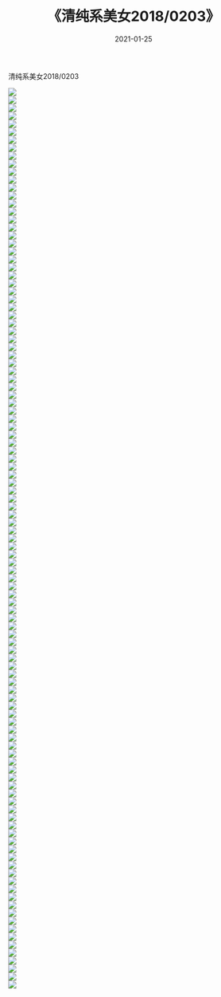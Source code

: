 ﻿---
layout: post
title:  《清纯系美女2018/0203》
date:   2021-01-25
img: http://pic.660000.xyz/1:/清纯系美女/2018/0203/000.jpg
categories: [美女, 清纯, 唯美]
---

清纯系美女2018/0203

 ![](http://pic.660000.xyz/1:/清纯系美女/2018/0203/001.jpg) <br>![](http://pic.660000.xyz/1:/清纯系美女/2018/0203/002.jpg) <br>![](http://pic.660000.xyz/1:/清纯系美女/2018/0203/003.jpg) <br>![](http://pic.660000.xyz/1:/清纯系美女/2018/0203/004.jpg) <br>![](http://pic.660000.xyz/1:/清纯系美女/2018/0203/005.jpg) <br>![](http://pic.660000.xyz/1:/清纯系美女/2018/0203/006.jpg) <br>![](http://pic.660000.xyz/1:/清纯系美女/2018/0203/007.jpg) <br>![](http://pic.660000.xyz/1:/清纯系美女/2018/0203/008.jpg) <br>![](http://pic.660000.xyz/1:/清纯系美女/2018/0203/009.jpg) <br>![](http://pic.660000.xyz/1:/清纯系美女/2018/0203/010.jpg) <br>![](http://pic.660000.xyz/1:/清纯系美女/2018/0203/011.jpg) <br>![](http://pic.660000.xyz/1:/清纯系美女/2018/0203/012.jpg) <br>![](http://pic.660000.xyz/1:/清纯系美女/2018/0203/013.jpg) <br>![](http://pic.660000.xyz/1:/清纯系美女/2018/0203/014.jpg) <br>![](http://pic.660000.xyz/1:/清纯系美女/2018/0203/015.jpg) <br>![](http://pic.660000.xyz/1:/清纯系美女/2018/0203/016.jpg) <br>![](http://pic.660000.xyz/1:/清纯系美女/2018/0203/017.jpg) <br>![](http://pic.660000.xyz/1:/清纯系美女/2018/0203/018.jpg) <br>![](http://pic.660000.xyz/1:/清纯系美女/2018/0203/019.jpg) <br>![](http://pic.660000.xyz/1:/清纯系美女/2018/0203/020.jpg) <br>![](http://pic.660000.xyz/1:/清纯系美女/2018/0203/021.jpg) <br>![](http://pic.660000.xyz/1:/清纯系美女/2018/0203/022.jpg) <br>![](http://pic.660000.xyz/1:/清纯系美女/2018/0203/023.jpg) <br>![](http://pic.660000.xyz/1:/清纯系美女/2018/0203/024.jpg) <br>![](http://pic.660000.xyz/1:/清纯系美女/2018/0203/025.jpg) <br>![](http://pic.660000.xyz/1:/清纯系美女/2018/0203/026.jpg) <br>![](http://pic.660000.xyz/1:/清纯系美女/2018/0203/027.jpg) <br>![](http://pic.660000.xyz/1:/清纯系美女/2018/0203/028.jpg) <br>![](http://pic.660000.xyz/1:/清纯系美女/2018/0203/029.jpg) <br>![](http://pic.660000.xyz/1:/清纯系美女/2018/0203/030.jpg) <br>![](http://pic.660000.xyz/1:/清纯系美女/2018/0203/031.jpg) <br>![](http://pic.660000.xyz/1:/清纯系美女/2018/0203/032.jpg) <br>![](http://pic.660000.xyz/1:/清纯系美女/2018/0203/033.jpg) <br>![](http://pic.660000.xyz/1:/清纯系美女/2018/0203/034.jpg) <br>![](http://pic.660000.xyz/1:/清纯系美女/2018/0203/035.jpg) <br>![](http://pic.660000.xyz/1:/清纯系美女/2018/0203/036.jpg) <br>![](http://pic.660000.xyz/1:/清纯系美女/2018/0203/037.jpg) <br>![](http://pic.660000.xyz/1:/清纯系美女/2018/0203/038.jpg) <br>![](http://pic.660000.xyz/1:/清纯系美女/2018/0203/039.jpg) <br>![](http://pic.660000.xyz/1:/清纯系美女/2018/0203/040.jpg) <br>![](http://pic.660000.xyz/1:/清纯系美女/2018/0203/041.jpg) <br>![](http://pic.660000.xyz/1:/清纯系美女/2018/0203/042.jpg) <br>![](http://pic.660000.xyz/1:/清纯系美女/2018/0203/043.jpg) <br>![](http://pic.660000.xyz/1:/清纯系美女/2018/0203/044.jpg) <br>![](http://pic.660000.xyz/1:/清纯系美女/2018/0203/045.jpg) <br>![](http://pic.660000.xyz/1:/清纯系美女/2018/0203/046.jpg) <br>![](http://pic.660000.xyz/1:/清纯系美女/2018/0203/047.jpg) <br>![](http://pic.660000.xyz/1:/清纯系美女/2018/0203/048.jpg) <br>![](http://pic.660000.xyz/1:/清纯系美女/2018/0203/049.jpg) <br>![](http://pic.660000.xyz/1:/清纯系美女/2018/0203/050.jpg) <br>![](http://pic.660000.xyz/1:/清纯系美女/2018/0203/051.jpg) <br>![](http://pic.660000.xyz/1:/清纯系美女/2018/0203/052.jpg) <br>![](http://pic.660000.xyz/1:/清纯系美女/2018/0203/053.jpg) <br>![](http://pic.660000.xyz/1:/清纯系美女/2018/0203/054.jpg) <br>![](http://pic.660000.xyz/1:/清纯系美女/2018/0203/055.jpg) <br>![](http://pic.660000.xyz/1:/清纯系美女/2018/0203/056.jpg) <br>![](http://pic.660000.xyz/1:/清纯系美女/2018/0203/057.jpg) <br>![](http://pic.660000.xyz/1:/清纯系美女/2018/0203/058.jpg) <br>![](http://pic.660000.xyz/1:/清纯系美女/2018/0203/059.jpg) <br>![](http://pic.660000.xyz/1:/清纯系美女/2018/0203/060.jpg) <br>![](http://pic.660000.xyz/1:/清纯系美女/2018/0203/061.jpg) <br>![](http://pic.660000.xyz/1:/清纯系美女/2018/0203/062.jpg) <br>![](http://pic.660000.xyz/1:/清纯系美女/2018/0203/063.jpg) <br>![](http://pic.660000.xyz/1:/清纯系美女/2018/0203/064.jpg) <br>![](http://pic.660000.xyz/1:/清纯系美女/2018/0203/065.jpg) <br>![](http://pic.660000.xyz/1:/清纯系美女/2018/0203/066.jpg) <br>![](http://pic.660000.xyz/1:/清纯系美女/2018/0203/067.jpg) <br>![](http://pic.660000.xyz/1:/清纯系美女/2018/0203/068.jpg) <br>![](http://pic.660000.xyz/1:/清纯系美女/2018/0203/069.jpg) <br>![](http://pic.660000.xyz/1:/清纯系美女/2018/0203/070.jpg) <br>![](http://pic.660000.xyz/1:/清纯系美女/2018/0203/071.jpg) <br>![](http://pic.660000.xyz/1:/清纯系美女/2018/0203/072.jpg) <br>![](http://pic.660000.xyz/1:/清纯系美女/2018/0203/073.jpg) <br>![](http://pic.660000.xyz/1:/清纯系美女/2018/0203/074.jpg) <br>![](http://pic.660000.xyz/1:/清纯系美女/2018/0203/075.jpg) <br>![](http://pic.660000.xyz/1:/清纯系美女/2018/0203/076.jpg) <br>![](http://pic.660000.xyz/1:/清纯系美女/2018/0203/077.jpg) <br>![](http://pic.660000.xyz/1:/清纯系美女/2018/0203/078.jpg) <br>![](http://pic.660000.xyz/1:/清纯系美女/2018/0203/079.jpg) <br>![](http://pic.660000.xyz/1:/清纯系美女/2018/0203/080.jpg) <br>![](http://pic.660000.xyz/1:/清纯系美女/2018/0203/081.jpg) <br>![](http://pic.660000.xyz/1:/清纯系美女/2018/0203/082.jpg) <br>![](http://pic.660000.xyz/1:/清纯系美女/2018/0203/083.jpg) <br>![](http://pic.660000.xyz/1:/清纯系美女/2018/0203/084.jpg) <br>![](http://pic.660000.xyz/1:/清纯系美女/2018/0203/085.jpg) <br>![](http://pic.660000.xyz/1:/清纯系美女/2018/0203/086.jpg) <br>![](http://pic.660000.xyz/1:/清纯系美女/2018/0203/087.jpg) <br>![](http://pic.660000.xyz/1:/清纯系美女/2018/0203/088.jpg) <br>![](http://pic.660000.xyz/1:/清纯系美女/2018/0203/089.jpg) <br>![](http://pic.660000.xyz/1:/清纯系美女/2018/0203/090.jpg) <br>![](http://pic.660000.xyz/1:/清纯系美女/2018/0203/091.jpg) <br>![](http://pic.660000.xyz/1:/清纯系美女/2018/0203/092.jpg) <br>![](http://pic.660000.xyz/1:/清纯系美女/2018/0203/093.jpg) <br>![](http://pic.660000.xyz/1:/清纯系美女/2018/0203/094.jpg) <br>![](http://pic.660000.xyz/1:/清纯系美女/2018/0203/095.jpg) <br>![](http://pic.660000.xyz/1:/清纯系美女/2018/0203/096.jpg) <br>![](http://pic.660000.xyz/1:/清纯系美女/2018/0203/097.jpg) <br>![](http://pic.660000.xyz/1:/清纯系美女/2018/0203/098.jpg) <br>![](http://pic.660000.xyz/1:/清纯系美女/2018/0203/099.jpg) <br>![](http://pic.660000.xyz/1:/清纯系美女/2018/0203/100.jpg) <br>![](http://pic.660000.xyz/1:/清纯系美女/2018/0203/101.jpg) <br>![](http://pic.660000.xyz/1:/清纯系美女/2018/0203/102.jpg) <br>![](http://pic.660000.xyz/1:/清纯系美女/2018/0203/103.jpg) <br>![](http://pic.660000.xyz/1:/清纯系美女/2018/0203/104.jpg) <br>![](http://pic.660000.xyz/1:/清纯系美女/2018/0203/105.jpg) <br>![](http://pic.660000.xyz/1:/清纯系美女/2018/0203/106.jpg) <br>![](http://pic.660000.xyz/1:/清纯系美女/2018/0203/107.jpg) <br>![](http://pic.660000.xyz/1:/清纯系美女/2018/0203/108.jpg) <br>![](http://pic.660000.xyz/1:/清纯系美女/2018/0203/109.jpg) <br>![](http://pic.660000.xyz/1:/清纯系美女/2018/0203/110.jpg) <br>![](http://pic.660000.xyz/1:/清纯系美女/2018/0203/111.jpg) <br>![](http://pic.660000.xyz/1:/清纯系美女/2018/0203/112.jpg) <br>![](http://pic.660000.xyz/1:/清纯系美女/2018/0203/113.jpg) <br>